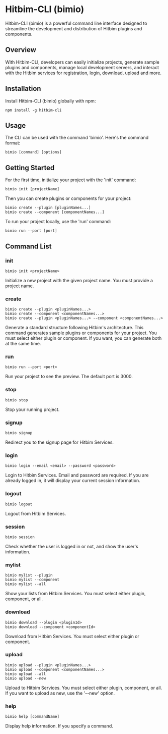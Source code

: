 # Hitbim-CLI (bimio)

Hitbim-CLI (bimio) is a powerful command line interface designed to streamline the development and distribution of Hitbim plugins and components.

## Overview

With Hitbim-CLI, developers can easily initialize projects, generate sample plugins and components, manage local development servers, and interact with the Hitbim services for registration, login, download, upload and more.

## Installation

Install Hitbim-CLI (bimio) globally with npm:

```
npm install -g hitbim-cli
```

## Usage

The CLI can be used with the command 'bimio'. Here's the command format:

```
bimio [command] [options]
```

## Getting Started

For the first time, initialize your project with the 'init' command:

```
bimio init [projectName]
```

Then you can create plugins or components for your project:

```
bimio create --plugin [pluginNames...]
bimio create --component [componentNames...]
```

To run your project locally, use the 'run' command:

```
bimio run --port [port]
```

## Command List

### init

```
bimio init <projectName>
```

Initialize a new project with the given project name. You must provide a project name.

### create

```
bimio create --plugin <pluginNames...>
bimio create --component <componentNames...>
bimio create --plugin <pluginNames...> --component <componentNames...>
```

Generate a standard structure following Hitbim's architecture. This command generates sample plugins or components for your project. You must select either plugin or component. If you want, you can generate both at the same time.

### run

```
bimio run --port <port>
```

Run your project to see the preview. The default port is 3000.

### stop

```
bimio stop
```

Stop your running project.

### signup

```
bimio signup
```

Redirect you to the signup page for Hitbim Services.

### login

```
bimio login --email <email> --password <password>
```

Login to Hitbim Services. Email and password are required. If you are already logged in, it will display your current session information.

### logout

```
bimio logout
```

Logout from Hitbim Services.

### session

```
bimio session
```

Check whether the user is logged in or not, and show the user's information.

### mylist

```
bimio mylist --plugin
bimio mylist --component
bimio mylist --all
```

Show your lists from Hitbim Services. You must select either plugin, component, or all.

### download

```
bimio download --plugin <pluginId>
bimio download --component <componentId>
```

Download from Hitbim Services. You must select either plugin or component.

### upload

```
bimio upload --plugin <pluginNames...>
bimio upload --component <componentNames...>
bimio upload --all
bimio upload --new
```

Upload to Hitbim Services. You must select either plugin, component, or all. If you want to upload as new, use the '--new' option.

### help

```
bimio help [commandName]
```

Display help information. If you specify a command.
